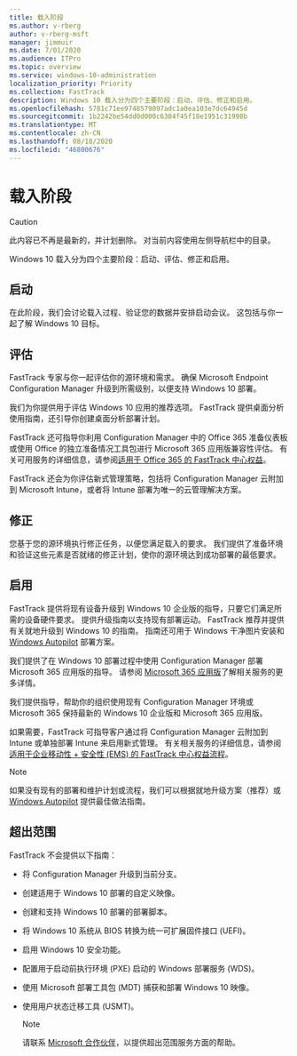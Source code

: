 ```yaml
---
title: 载入阶段
ms.author: v-rberg
author: v-rberg-msft
manager: jimmuir
ms.date: 7/01/2020
ms.audience: ITPro
ms.topic: overview
ms.service: windows-10-administration
localization_priority: Priority
ms.collection: FastTrack
description: Windows 10 载入分为四个主要阶段：启动、评估、修正和启用。
ms.openlocfilehash: 5781c71ee9748579097adc1a0ea103e7dc64945d
ms.sourcegitcommit: 1b2242be54dd0d000c6384f45f18e1951c31998b
ms.translationtype: MT
ms.contentlocale: zh-CN
ms.lasthandoff: 08/18/2020
ms.locfileid: "46800676"
---
```

# <a name="onboarding-phases"></a>载入阶段

> [!CAUTION]
> 此内容已不再是最新的，并计划删除。 对当前内容使用左侧导航栏中的目录。

Windows 10 载入分为四个主要阶段：启动、评估、修正和启用。

## <a name="initiate"></a>启动

在此阶段，我们会讨论载入过程、验证您的数据并安排启动会议。 这包括与你一起了解 Windows 10 目标。

## <a name="assess"></a>评估

FastTrack 专家与你一起评估你的源环境和需求。 确保 Microsoft Endpoint Configuration Manager 升级到所需级别，以便支持 Windows 10 部署。 

我们为你提供用于评估 Windows 10 应用的推荐选项。 FastTrack 提供桌面分析使用指南，还引导你创建桌面分析部署计划。

FastTrack 还可指导你利用 Configuration Manager 中的 Office 365 准备仪表板或使用 Office 的独立准备情况工具包进行 Microsoft 365 应用版兼容性评估。 有关可用服务的详细信息，请参阅[适用于 Office 365 的 FastTrack 中心权益](O365-fasttrack-benefit-for-office-365.md)。 

FastTrack 还会为你评估新式管理策略，包括将 Configuration Manager 云附加到 Microsoft Intune，或者将 Intune 部署为唯一的云管理解决方案。

## <a name="remediate"></a>修正

您基于您的源环境执行修正任务，以便您满足载入的要求。 我们提供了准备环境和验证这些元素是否就绪的修正计划，使你的源环境达到成功部署的最低要求。 

## <a name="enable"></a>启用

FastTrack 提供将现有设备升级到 Windows 10 企业版的指导，只要它们满足所需的设备硬件要求。 提供升级指南以支持现有部署运动。 FastTrack 推荐并提供有关就地升级到 Windows 10 的指南。 指南还可用于 Windows 干净图片安装和 [Windows Autopilot](EMS-onboarding-phases.md#windows-autopilot) 部署方案。 

我们提供了在 Windows 10 部署过程中使用 Configuration Manager 部署 Microsoft 365 应用版的指导。 请参阅 [Microsoft 365 应用版](O365-onboarding-and-migration.md#microsoft-365-apps)了解相关服务的更多详情。

我们提供指导，帮助你的组织使用现有 Configuration Manager 环境或 Microsoft 365 保持最新的 Windows 10 企业版和 Microsoft 365 应用版。

如果需要，FastTrack 可指导客户通过将 Configuration Manager 云附加到 Intune 或单独部署 Intune 来启用新式管理。 有关相关服务的详细信息，请参阅[适用于企业移动性 + 安全性 (EMS) 的 FastTrack 中心权益流程](EMS-fasttrack-process.md)。

> [!NOTE]
> 如果没有现有的部署和维护计划或流程，我们可以根据就地升级方案（推荐）或 [Windows Autopilot](EMS-onboarding-phases.md#windows-autopilot) 提供最佳做法指南。

## <a name="out-of-scope"></a>超出范围

FastTrack 不会提供以下指南：

- 将 Configuration Manager 升级到当前分支。
- 创建适用于 Windows 10 部署的自定义映像。
- 创建和支持 Windows 10 部署的部署脚本。
- 将 Windows 10 系统从 BIOS 转换为统一可扩展固件接口 (UEFI)。
- 启用 Windows 10 安全功能。 
- 配置用于启动前执行环境 (PXE) 启动的 Windows 部署服务 (WDS)。
- 使用 Microsoft 部署工具包 (MDT) 捕获和部署 Windows 10 映像。
- 使用用户状态迁移工具 (USMT)。

  > [!NOTE]
  > 请联系 [Microsoft 合作伙伴](https://go.microsoft.com/fwlink/?linkid=2080150)，以提供超出范围服务方面的帮助。

 